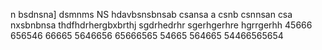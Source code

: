 n bsdnsna]
dsmnms
NS 
hdavbsnsbnsab
csansa a
csnb csnnsan
csa
nxsbnbnsa
thdfhdrhergbxbrthj
sgdrhedrhr
sgerhgerhre
hgrrgerhh
45666
656546
66665
5646656
65666565
54665
564665
54466565654
